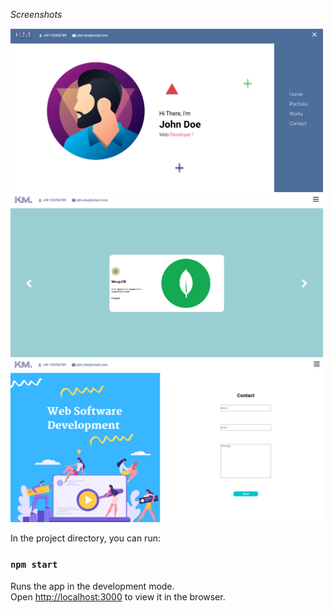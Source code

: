 *Screenshots*

<img src="screenshots/p1.png" alt="drawing" width="500"/>
<img src="screenshots/p2.png" alt="drawing" width="500"/>
<img src="screenshots/p3.png" alt="drawing" width="500"/>





In the project directory, you can run:

### `npm start`

Runs the app in the development mode.\
Open [http://localhost:3000](http://localhost:3000) to view it in the browser.



